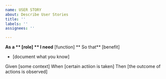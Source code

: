 ```yaml
---
name: USER STORY
about: Describe User Stories
title: ''
labels: ''
assignees: ''

---
```


**As a ** [role]
** I need** [function]
** So that** [benefit]

* [document what you know]

Given [some context]
When [certain actiion is taken]
Then [the outcome of actions is observed]
